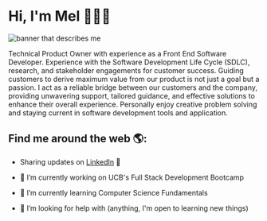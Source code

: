 # Hi, I'm Mel   👩🏾‍💻

![banner that describes me]([https://github.com/Mwrightvet/Mwrightvet/blob/main/Githureadme.png](https://github.com/Mwrightvet/Mwrightvet/blob/main/Githureadme.png))

Technical Product Owner with experience as a Front End Software Developer. Experience with the Software Development Life Cycle (SDLC), research, and stakeholder engagements for customer success. Guiding customers to derive maximum value from our product is not just a goal but a passion. I act as a reliable bridge between our customers and the company, providing unwavering support, tailored guidance, and effective solutions to enhance their overall experience. Personally enjoy creative problem solving and staying current in software development tools and application.

## Find me around the web 🌎:

- Sharing updates on [LinkedIn](https://www.linkedin.com/in/melissa-wright-mba/) 💼

- 🔭 I’m currently working on UCB's Full Stack Development Bootcamp
- 🌱 I’m currently learning Computer Science Fundamentals
- 🤔 I’m looking for help with (anything, I'm open to learning new things)

<!--
**Mwrightvet/Mwrightvet** is a ✨ _special_ ✨ repository because its `README.md` (this file) appears on your GitHub profile.

Here are some ideas to get you started:

- 🔭 I’m currently working on ...
- 🌱 I’m currently learning ...
- 👯 I’m looking to collaborate on ...
- 🤔 I’m looking for help with ...
- 💬 Ask me about ...
- 📫 How to reach me: ...
- 😄 Pronouns: ...
- ⚡ Fun fact: ...
-->
